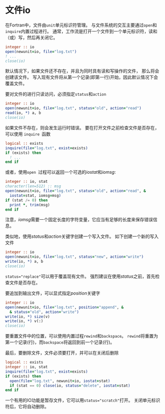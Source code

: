 # 文件io

在Fortran中，文件由`unit`单元标识符管理。
与文件系统的交互主要通过`open`和`inquire`内置过程进行。
通常，工作流是打开一个文件到一个单元标识符，读和（或）写，然后再关闭它。

```fortran
integer :: io
open(newunit=io, file="log.txt")
! ...
close(io)
```

默认情况下，如果文件还不存在，并且为同时具有读和写操作的文件，
那么将会创建该文件。
写入现有文件将从第一个记录(即第一行)开始，因此默认情况下会覆盖文件。

要对文件的进行只读访问，必须指定`status`和`action`
```fortran
integer :: io
open(newunit=io, file="log.txt", status="old", action="read")
read(io, *) a, b
close(io)
```

如果文件不存在，则会发生运行时错误。
要在打开文件之前检查文件是否存在，可以使用 `inquire `函数

```fortran
logical :: exists
inquire(file="log.txt", exist=exists)
if (exists) then
  ! ...
end if
```

或者，使用`open `过程可以返回一个可选的*iostat*和*iomsg*:

```fortran
integer :: io, stat
character(len=512) :: msg
open(newunit=io, file="log.txt", status="old", action="read", &
  iostat=stat, iomsg=msg)
if (stat /= 0) then
  print *, trim(msg)
end if
```
注意，*iomsg*需要一个固定长度的字符变量，它应当有足够的长度来保存错误信息。

类似地，使用*status*和*action*关键字创建一个写入文件。
如下创建一个新的写入文件

```fortran
integer :: io
open(newunit=io, file="log.txt", status="new", action="write")
write(io, *) a, b
close(io)
```

`status="replace"`可以用于覆盖现有文件。
强烈建议在使用*status*之前，首先检查文件是否存在。

要追加到输出文件，可以显式指定*position*关键字

```fortran
integer :: io
open(newunit=io, file="log.txt", position="append", &
  & status="old", action="write")
write(io, *) size(v)
write(io, *) v(:)
close(io)
```

要重置文件中的位置，可以使用内置过程`rewind`和`backspace`。
`rewind`将重置为第一个记录(行)，而`backspace`将返回到前一个记录(行)。

最后，要删除文件，文件必须要打开，并可以在关闭后删除
```fortran
logical :: exists
integer :: io, stat
inquire(file="log.txt", exist=exists)
if (exists) then
  open(file="log.txt", newunit=io, iostat=stat)
  if (stat == 0) close(io, status="delete", iostat=stat)
end if
```

一个有用的IO功能是暂存文件，它可以用`status="scratch"`打开。 
关闭单元标识符后，它将自动删除。


